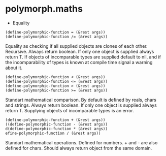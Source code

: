 # polymorph.maths
- Equality
``` common-lisp
(define-polymorphic-function = (&rest args))
(define-polymorphic-function /= (&rest args))
```
Equality as checking if all supplied objects are clones of each other. Recursive. Always return boolean. If only one object is supplied always return T. If objects of incomparable types are supplied default to nil, and if the incomparability of types is known at compile time signal a warning about it.

```common-lisp
(define-polymorphic-function < (&rest args))
(define-polymorphic-function <= (&rest args))
(define-polymorphic-function > (&rest args))
(define-polymorphic-function >= (&rest args))
```
Standart mathematical comparison. By default is defined by reals, chars and strings. Always return boolean. If only one object is supplied always return T. Supplying objects of incomparable types is an error.



```common-lisp
(define-polymorphic-function + (&rest args))
((define-polymorphic-function - (&rest args))
d(define-polymorphic-function * (&rest args))
efine-polymorphic-function / (&rest args))
```
Standart mathematical operations. Defined for numbers. + and - are also defined for chars. Should always return object from the same domain.

